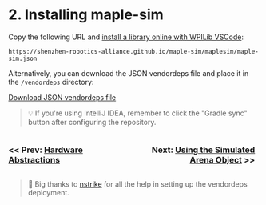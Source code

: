 # 2. Installing maple-sim

Copy the following URL and [install a library online with WPILib VSCode](https://docs.wpilib.org/en/stable/docs/software/vscode-overview/3rd-party-libraries.html#installing-libraries):

```
https://shenzhen-robotics-alliance.github.io/maple-sim/maplesim/maple-sim.json
```

Alternatively, you can download the JSON vendordeps file and place it in the `/vendordeps` directory:

[Download JSON vendordeps file](https://shenzhen-robotics-alliance.github.io/maple-sim/maplesim/maple-sim.json)


> 💡 If you're using IntelliJ IDEA, remember to click the "Gradle sync" button after configuring the repository.

<div style="display:flex">
    <h3 style="width:49%"><< Prev: <a href="./1_HARDWARE_ABSTRACTIONS.md">Hardware Abstractions</a></h3>
    <h3 style="width:49%" align="right">Next: <a href="./3_USING_THE_SIMULATED_ARENA.md">Using the Simulated Arena Object</a> >></h3>
</div>

> 🙏 Big thanks to [nstrike](https://www.chiefdelphi.com/u/nstrike/summary) for all the help in setting up the vendordeps deployment. 
